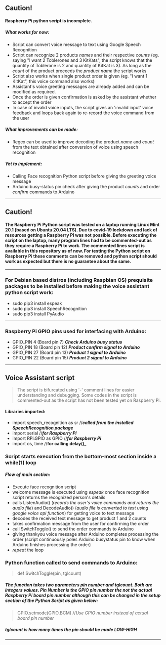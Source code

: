 ## Caution!
#### Raspberry Pi python script is incomplete.

##### ___What works for now___:
* Script can convert voice message to text using Google Speech Recognition
* Script can recognize 2 products _names_ and their respective _counts_ (eg. saying "I want 2 Toblerones and 3 KitKats", the script knows that the quantity of Toblerone is 2 and quantity of KitKat is 3). As long as the _count_ of the product preceeds the _product name_ the script works
* Script also works when single product order is given (eg. "I want 1 KitKat", this voice command also works)
* Assistant's voice greeting messages are already added and can be modified as required.
* Once the order is given confirmation is asked by the assistant whether to accept the order
* In case of invalid voice inputs, the script gives an 'invalid input' voice feedback and loops back again to re-record the voice command from the user

##### ___What improvements can be made:___
* Regex can be used to improve decoding the product _name_ and _count_ from the text obtained after conversion of voice using speech recognition
##### ___Yet to implement:___
* Calling Face recognition Python script before giving the greeting voice message
* Arduino busy-status pin check after giving the product _counts_ and order _confirm_ commands to Arduino
---

## Caution!
#### The Raspberry Pi Python script was tested on a laptop running Linux Mint 20.1 (based on Ubuntu 20.04 LTS). Due to covid-19 lockdown and lack of resources getting a Raspberry Pi was not possible. Before executing the script on the laptop, many program lines had to be commented-out as they require a Raspberry Pi to work. The commented lines script is available in this repository as of now. For testing the Python script on Raspberry Pi these comments can be removed and python script should work as expected but there is no guarantee about the same.
---
### For Debian based distros (including Raspbian OS) prequisite packages to be installed before making the voice assistant python script work:
* sudo pip3 install espeak
* sudo pip3 install SpeechRecognition
* sudo pip3 install PyAudio
---
### Raspberry Pi GPIO pins used for interfacing with Arduino: ###
* GPIO_PIN 4 (Board pin 7) ___Check Arduino busy status___
* GPIO_PIN 18 (Board pin 12) ___Product confirm signal to Arduino___
* GPIO_PIN 27 (Board pin 13) ___Product 1 signal to Arduino___
* GPIO_PIN 22 (Board pin 15) ___Product 2 signal to Arduino___
---
## Voice Assistant script
> The script is bifurcated using '-' comment lines for easier understanding and debugging. Some codes in the script is commented-out as the script has not been tested yet on Raspberry Pi.
#### Libraries imported:
* import speech_recognition as sr //___called from the installed SpeechRecognition package___
* import serial //___for Raspberry Pi___
* import RPi.GPIO as GPIO //___for Raspberry Pi___
* import os, time //__for calling delay()___


### Script starts execution from the bottom-most section inside a while(1) loop
##### Flow of main section:
* Execute face recognition script
* welcome message is executed using _espeak_ once face recognition script returns the recognized person's details
* calls ListenAudio() (_records the user's voice commands and returns the audio file_) and DecodeAudio() (_audio file is converted to text using google voice api function_) for getting voice to text message
* decodes the received text message to get product 1 and 2 counts
* takes confirmation message from the user for confirming the order
* call SwitchToggle() to send the order commands to Arduino
* giving thankyou voice message after Arduino completes processing the order (script continuously poles Arduino busystatus pin to know when Arduino finishes processing the order)
* _repeat_ the loop

### Python function called to send commands to Arduino:
> def SwitchToggle(pin, tglcount)
##### The function takes two parameters _pin number_ and _tglcount_. Both are integers values. Pin Number is the GPIO pin number the not the actual Raspberry Pi board pin number although this can be changed in the setup section of the Python Script as given below:
> GPIO.setmode(GPIO.BCM)  //_Use GPIO number instead of actual board pin number_
##### tglcount is how many times the pin should be made ___LOW-HIGH___
---
